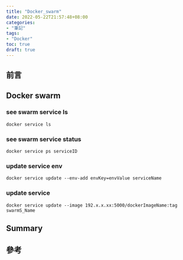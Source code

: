 ```yaml
---
title: "Docker_swarm"
date: 2022-05-22T21:57:48+08:00
categories:
- "筆記"
tags:
- "Docker"
toc: true
draft: true
---
```


<!-- 簡介 -->
<!--more-->

## 前言

## Docker swarm

### see swarm service ls

```sell
docker service ls
```

### see swarm service status

```sell
docker service ps serviceID
```

### update service env

```sell
docker service update --env-add envKey=envValue serviceName
```

### update service

```sell
docker service update --image 192.x.x.xx:5000/dockerImageName:tag swarmS_Name
```


## Summary

## 參考


